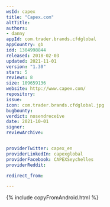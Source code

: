 ```yaml
---
wsId: capex
title: "Capex.com"
altTitle: 
authors:
- danny
appId: com.trader.brands.cfdglobal
appCountry: gb
idd: 1304998844
released: 2018-02-03
updated: 2021-11-01
version: "1.30"
stars: 5
reviews: 8
size: 109659136
website: http://www.capex.com/
repository: 
issue: 
icon: com.trader.brands.cfdglobal.jpg
bugbounty: 
verdict: nosendreceive
date: 2021-10-01
signer: 
reviewArchive:


providerTwitter: capex_en
providerLinkedIn: capexglobal
providerFacebook: CAPEXSeychelles
providerReddit: 

redirect_from:

---
```


 {% include copyFromAndroid.html %}
